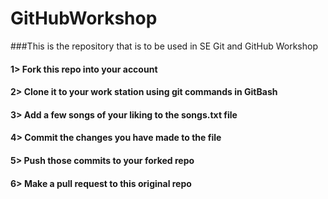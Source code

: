 # GitHubWorkshop
###This is the repository that is to be used in SE Git and GitHub Workshop

#### 1> Fork this repo into your account

#### 2> Clone it to your work station using git commands in GitBash

#### 3> Add a few songs of your liking to the songs.txt file

#### 4> Commit the changes you have made to the file

#### 5> Push those commits to your forked repo

#### 6> Make a pull request to this original repo

